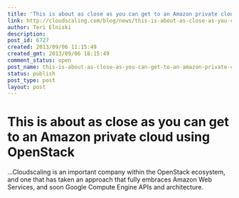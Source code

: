 ```yaml
---
title: 'This is about as close as you can get to an Amazon private cloud using OpenStack'
link: http://cloudscaling.com/blog/news/this-is-about-as-close-as-you-can-get-to-an-amazon-private-cloud-using-openstack/
author: Teri Elniski
description: 
post_id: 6727
created: 2013/09/06 11:15:49
created_gmt: 2013/09/06 18:15:49
comment_status: open
post_name: this-is-about-as-close-as-you-can-get-to-an-amazon-private-cloud-using-openstack
status: publish
post_type: post
layout: post
---
```


# This is about as close as you can get to an Amazon private cloud using OpenStack

...Cloudscaling is an important company within the OpenStack ecosystem, and one that has taken an approach that fully embraces Amazon Web Services, and soon Google Compute Engine APIs and architecture.